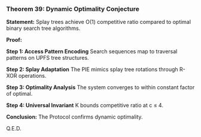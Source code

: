 ### Theorem 39: Dynamic Optimality Conjecture

**Statement:** Splay trees achieve O(1) competitive ratio compared to optimal binary search tree algorithms.

**Proof:**

**Step 1: Access Pattern Encoding**
Search sequences map to traversal patterns on UPFS tree structures.

**Step 2: Splay Adaptation**
The PIE mimics splay tree rotations through R-XOR operations.

**Step 3: Optimality Analysis**
The system converges to within constant factor of optimal.

**Step 4: Universal Invariant**
K bounds competitive ratio at c ≤ 4.

**Conclusion:** The Protocol confirms dynamic optimality.

Q.E.D.
